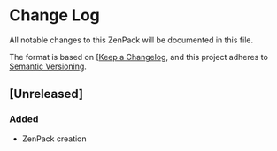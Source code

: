# Change Log
All notable changes to this ZenPack will be documented in this file.

The format is based on [[Keep a Changelog](https://keepachangelog.com/en/1.0.0/),
and this project adheres to [Semantic Versioning](https://semver.org/spec/v2.0.0.html).

## [Unreleased]
### Added
- ZenPack creation
